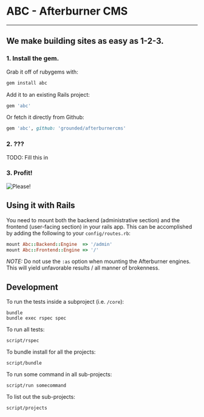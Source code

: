 # ABC - Afterburner CMS
------

## We make building sites as easy as 1-2-3.

### 1. Install the gem.

Grab it off of rubygems with:

```ruby
gem install abc
```

Add it to an existing Rails project:

```ruby
gem 'abc'
```

Or fetch it directly from Github:

```ruby
gem 'abc', github: 'grounded/afterburnercms'
```

### 2. ???

TODO: Fill this in

### 3. Profit!

![Please!](http://i2.kym-cdn.com/photos/images/newsfeed/000/264/200/acb.jpg)

## Using it with Rails
You need to mount both the backend (administrative section) and the frontend (user-facing section) in your rails app.  This can be accomplished by adding the following to your `config/routes.rb`:

```ruby
mount Abc::Backend::Engine  => '/admin'
mount Abc::Frontend::Engine => '/'
```

*NOTE:* Do not use the `:as` option when mounting the Afterburner engines.  This will yield unfavorable results / all manner of brokenness.


## Development
To run the tests inside a subproject (i.e. `/core`):

```shell
bundle
bundle exec rspec spec
```

To run all tests:

```shell
script/rspec
```

To bundle install for all the projects:
```shell
script/bundle
```

To run some command in all sub-projects:
```shell
script/run somecommand
```

To list out the sub-projects:
```shell
script/projects
```
